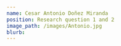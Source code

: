 ```yaml
---
name: Cesar Antonio Doñez Miranda
position: Research question 1 and 2
image_path: /images/Antonio.jpg
blurb:  
---
```

